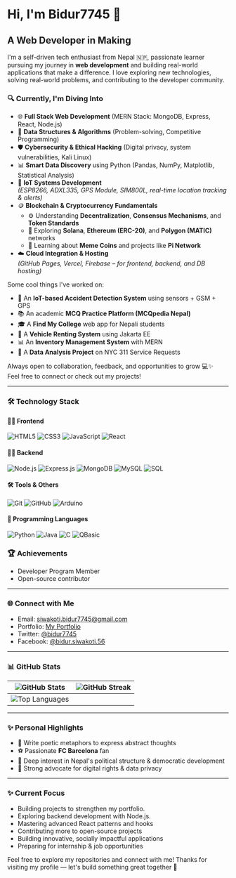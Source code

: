 # Hi, I'm Bidur7745 🌟

## A Web Developer in Making


I'm a self-driven tech enthusiast from Nepal 🇳🇵, passionate learner pursuing my journey in **web development** and building real-world applications that make a difference. I love exploring new technologies, solving real-world problems, and contributing to the developer community.

### 🔍 Currently, I'm Diving Into

- 🌐 **Full Stack Web Development** (MERN Stack: MongoDB, Express, React, Node.js)  
- 🧠 **Data Structures & Algorithms** (Problem-solving, Competitive Programming)  
- 🛡️ **Cybersecurity & Ethical Hacking** (Digital privacy, system vulnerabilities, Kali Linux)  
- 📊 **Smart Data Discovery** using Python (Pandas, NumPy, Matplotlib, Statistical Analysis)  
- 🤖 **IoT Systems Development**  
  *(ESP8266, ADXL335, GPS Module, SIM800L, real-time location tracking & alerts)*  
- 🪙 **Blockchain & Cryptocurrency Fundamentals**  
  - ⚙️ Understanding **Decentralization**, **Consensus Mechanisms**, and **Token Standards**
  - 🚀 Exploring **Solana**, **Ethereum (ERC-20)**, and **Polygon (MATIC)** networks
  - 🐸 Learning about **Meme Coins** and projects like **Pi Network**
- ☁️ **Cloud Integration & Hosting**  
  *(GitHub Pages, Vercel, Firebase – for frontend, backend, and DB hosting)*


Some cool things I've worked on:
- 🚗 An **IoT-based Accident Detection System** using sensors + GSM + GPS  
- 📚 An academic **MCQ Practice Platform (MCQpedia Nepal)**  
- 🎓 A **Find My College** web app for Nepali students  
- 🚙 A **Vehicle Renting System** using Jakarta EE  
- 📊 An **Inventory Management System** with MERN  
- 🧠 A **Data Analysis Project** on NYC 311 Service Requests


Always open to collaboration, feedback, and opportunities to grow 💻✨  
Feel free to connect or check out my projects!

---

### 🛠️ Technology Stack


#### 🧑‍🎨 Frontend
![HTML5](https://img.shields.io/badge/HTML5-E34F26?style=flat&logo=html5&logoColor=white)
![CSS3](https://img.shields.io/badge/CSS3-1572B6?style=flat&logo=css3&logoColor=white)
![JavaScript](https://img.shields.io/badge/JavaScript-F7DF1E?style=flat&logo=javascript&logoColor=black)
![React](https://img.shields.io/badge/React-61DAFB?style=flat&logo=react&logoColor=black)

#### 🧑‍💻 Backend
![Node.js](https://img.shields.io/badge/Node.js-339933?style=flat&logo=node.js&logoColor=white)
![Express.js](https://img.shields.io/badge/Express.js-000000?style=flat&logo=express&logoColor=white)
![MongoDB](https://img.shields.io/badge/MongoDB-47A248?style=flat&logo=mongodb&logoColor=white)
![MySQL](https://img.shields.io/badge/MySQL-4479A1?style=flat&logo=mysql&logoColor=white)
![SQL](https://img.shields.io/badge/SQL-003B57?style=flat&logo=sqlite&logoColor=white)

#### 🛠️ Tools & Others
![Git](https://img.shields.io/badge/Git-F05032?style=flat&logo=git&logoColor=white)
![GitHub](https://img.shields.io/badge/GitHub-181717?style=flat&logo=github&logoColor=white)
![Arduino](https://img.shields.io/badge/Arduino-00979D?style=flat&logo=arduino&logoColor=white)

#### 🧪 Programming Languages
![Python](https://img.shields.io/badge/Python-3776AB?style=flat&logo=python&logoColor=white)
![Java](https://img.shields.io/badge/Java-007396?style=flat&logo=java&logoColor=white)
![C](https://img.shields.io/badge/C-00599C?style=flat&logo=c&logoColor=white)
![QBasic](https://img.shields.io/badge/QBasic-6A1B9A?style=flat&logoColor=white)


### 🏆 Achievements

- Developer Program Member
- Open-source contributor

---

### 🌐 Connect with Me

- Email: [siwakoti.bidur7745@gmail.com](mailto:siwakoti.bidur7745.com)
- Portfolio: [My Portfolio](https://bidur7745.github.io/bidursiwakoti.github.io/)
- Twitter: [@bidur7745](https://x.com/SiwakotiBidur)
- Facebook: [@bidur.siwakoti.56](https://www.facebook.com/bidur.siwakoti.56)

---


### 📊 GitHub Stats

| ![GitHub Stats](https://github-readme-stats.vercel.app/api?username=bidur7745&show_icons=true&theme=dark&cache_seconds=30) | ![GitHub Streak](https://github-readme-streak-stats.herokuapp.com/?user=bidur7745&theme=dark&cache_seconds=30) |
|--|--|
| ![Top Languages](https://github-readme-stats.vercel.app/api/top-langs/?username=bidur7745&layout=compact&theme=dark&cache_seconds=30) | |

---
### ✨ Personal Highlights

- 🧪 Write poetic metaphors to express abstract thoughts
- ⚽ Passionate **FC Barcelona** fan
- 🧠 Deep interest in Nepal's political structure & democratic development
- 🔐 Strong advocate for digital rights & data privacy

---

### ✨ Current Focus

- Building projects to strengthen my portfolio.
- Exploring backend development with Node.js.
-  Mastering advanced React patterns and hooks
- Contributing more to open-source projects
- Building innovative, socially impactful applications
- Preparing for internship & job opportunities

Feel free to explore my repositories and connect with me!
Thanks for visiting my profile — let's build something great together 🚀


